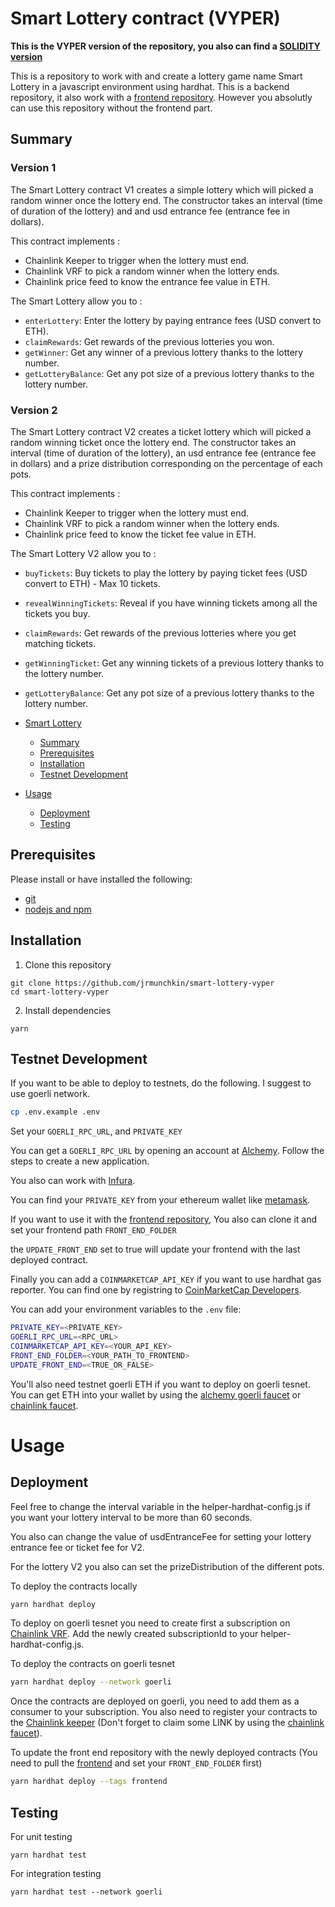 # Smart Lottery contract (VYPER)

**This is the VYPER version of the repository, you also can find a [SOLIDITY version](https://github.com/jrmunchkin/smart-lottery)**

This is a repository to work with and create a lottery game name Smart Lottery in a javascript environment using hardhat.
This is a backend repository, it also work with a [frontend repository](https://github.com/jrmunchkin/smart-lottery-front-end). However you absolutly can use this repository without the frontend part.

## Summary

### Version 1

The Smart Lottery contract V1 creates a simple lottery which will picked a random winner once the lottery end.
The constructor takes an interval (time of duration of the lottery) and and usd entrance fee (entrance fee in dollars).

This contract implements :

- Chainlink Keeper to trigger when the lottery must end.
- Chainlink VRF to pick a random winner when the lottery ends.
- Chainlink price feed to know the entrance fee value in ETH.

The Smart Lottery allow you to :

- `enterLottery`: Enter the lottery by paying entrance fees (USD convert to ETH).
- `claimRewards`: Get rewards of the previous lotteries you won.
- `getWinner`: Get any winner of a previous lottery thanks to the lottery number.
- `getLotteryBalance`: Get any pot size of a previous lottery thanks to the lottery number.

### Version 2

The Smart Lottery contract V2 creates a ticket lottery which will picked a random winning ticket once the lottery end.
The constructor takes an interval (time of duration of the lottery), an usd entrance fee (entrance fee in dollars) and a prize distribution corresponding on the percentage of each pots.

This contract implements :

- Chainlink Keeper to trigger when the lottery must end.
- Chainlink VRF to pick a random winner when the lottery ends.
- Chainlink price feed to know the ticket fee value in ETH.

The Smart Lottery V2 allow you to :

- `buyTickets`: Buy tickets to play the lottery by paying ticket fees (USD convert to ETH) - Max 10 tickets.
- `revealWinningTickets`: Reveal if you have winning tickets among all the tickets you buy.
- `claimRewards`: Get rewards of the previous lotteries where you get matching tickets.
- `getWinningTicket`: Get any winning tickets of a previous lottery thanks to the lottery number.
- `getLotteryBalance`: Get any pot size of a previous lottery thanks to the lottery number.

- [Smart Lottery](#smart-lottery-contract)
  - [Summary](#summary)
  - [Prerequisites](#prerequisites)
  - [Installation](#installation)
  - [Testnet Development](#testnet-development)
- [Usage](#useage)
  - [Deployment](#deployment)
  - [Testing](#testing)

## Prerequisites

Please install or have installed the following:

- [git](https://git-scm.com/book/en/v2/Getting-Started-Installing-Git)
- [nodejs and npm](https://nodejs.org/en/download/)

## Installation

1. Clone this repository

```
git clone https://github.com/jrmunchkin/smart-lottery-vyper
cd smart-lottery-vyper
```

2. Install dependencies

```
yarn
```

## Testnet Development

If you want to be able to deploy to testnets, do the following. I suggest to use goerli network.

```bash
cp .env.example .env
```

Set your `GOERLI_RPC_URL`, and `PRIVATE_KEY`

You can get a `GOERLI_RPC_URL` by opening an account at [Alchemy](https://www.alchemy.com/). Follow the steps to create a new application.

You also can work with [Infura](https://infura.io/).

You can find your `PRIVATE_KEY` from your ethereum wallet like [metamask](https://metamask.io/).

If you want to use it with the [frontend repository](https://github.com/jrmunchkin/smart-lottery-front-end), You also can clone it and set your frontend path `FRONT_END_FOLDER`

the `UPDATE_FRONT_END` set to true will update your frontend with the last deployed contract.

Finally you can add a `COINMARKETCAP_API_KEY` if you want to use hardhat gas reporter. You can find one by registring to [CoinMarketCap Developers](https://pro.coinmarketcap.com/).

You can add your environment variables to the `.env` file:

```bash
PRIVATE_KEY=<PRIVATE_KEY>
GOERLI_RPC_URL=<RPC_URL>
COINMARKETCAP_API_KEY=<YOUR_API_KEY>
FRONT_END_FOLDER=<YOUR_PATH_TO_FRONTEND>
UPDATE_FRONT_END=<TRUE_OR_FALSE>
```

You'll also need testnet goerli ETH if you want to deploy on goerli tesnet. You can get ETH into your wallet by using the [alchemy goerli faucet](https://goerlifaucet.com/) or [chainlink faucet](https://faucets.chain.link/).

# Usage

## Deployment

Feel free to change the interval variable in the helper-hardhat-config.js if you want your lottery interval to be more than 60 seconds.

You also can change the value of usdEntranceFee for setting your lottery entrance fee or ticket fee for V2.

For the lottery V2 you also can set the prizeDistribution of the different pots.

To deploy the contracts locally

```bash
yarn hardhat deploy
```

To deploy on goerli tesnet you need to create first a subscription on [Chainlink VRF](https://vrf.chain.link/goerli).
Add the newly created subscriptionId to your helper-hardhat-config.js.

To deploy the contracts on goerli tesnet

```bash
yarn hardhat deploy --network goerli
```

Once the contracts are deployed on goerli, you need to add them as a consumer to your subscription.
You also need to register your contracts to the [Chainlink keeper](https://automation.chain.link/goerli) (Don't forget to claim some LINK by using the [chainlink faucet](https://faucets.chain.link/)).

To update the front end repository with the newly deployed contracts (You need to pull the [frontend](https://github.com/jrmunchkin/smart-lottery-front-end) and set your `FRONT_END_FOLDER` first)

```bash
yarn hardhat deploy --tags frontend
```

## Testing

For unit testing

```
yarn hardhat test
```

For integration testing

```
yarn hardhat test --network goerli
```
